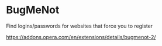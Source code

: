 # BugMeNot
Find logins/passwords for websites that force you to register

https://addons.opera.com/en/extensions/details/bugmenot-2/
